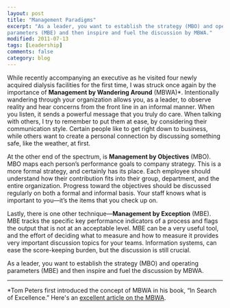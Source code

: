 ```yaml
---
layout: post
title: "Management Paradigms"
excerpt: "As a leader, you want to establish the strategy (MBO) and operating
parameters (MBE) and then inspire and fuel the discussion by MBWA."
modified: 2011-07-13
tags: [Leadership]
comments: false
category: blog
---
```


While recently accompanying an executive as he visited four newly acquired
dialysis facilities for the first time, I was struck once again by the
importance of **Management by Wandering Around** (MBWA)*. Intentionally
wandering through your organization allows you, as a leader, to observe reality
and hear concerns from the front line in an informal manner. When you listen,
it sends a powerful message that you truly do care. When talking with others, I
try to remember to put them at ease, by considering their communication style.
Certain people like to get right down to business, while others want to create
a personal connection by discussing something safe, like the weather, at first.

At the other end of the spectrum, is **Management by Objectives** (MBO). MBO
maps each person’s performance goals to company strategy. This is a more
formal strategy, and certainly has its place. Each employee should understand
how their contribution fits into their group, department, and the entire
organization. Progress toward the objectives should be discussed regularly on
both a formal and informal basis. Your staff knows what is important to
you—it’s the items that you check up on.

Lastly, there is one other technique—**Management by Exception** (MBE). MBE
tracks the specific key performance indicators of a process and flags the
output that is not at an acceptable level. MBE can be a very useful tool, and
the effort of deciding what to measure and how to measure it provides very
important discussion topics for your teams. Information systems, can ease the
score-keeping burden, but the discussion is still crucial.

As a leader, you want to establish the strategy (MBO) and operating parameters
(MBE) and then inspire and fuel the discussion by MBWA.

--------------------------

*Tom Peters first introduced the concept of MBWA in his book, “In Search of
Excellence.” Here's an <a
href="http://www.selfgrowth.com/articles/Jones6.html" target="_blank"
rel="noreferrer noopener">excellent article on the MBWA</a>.

